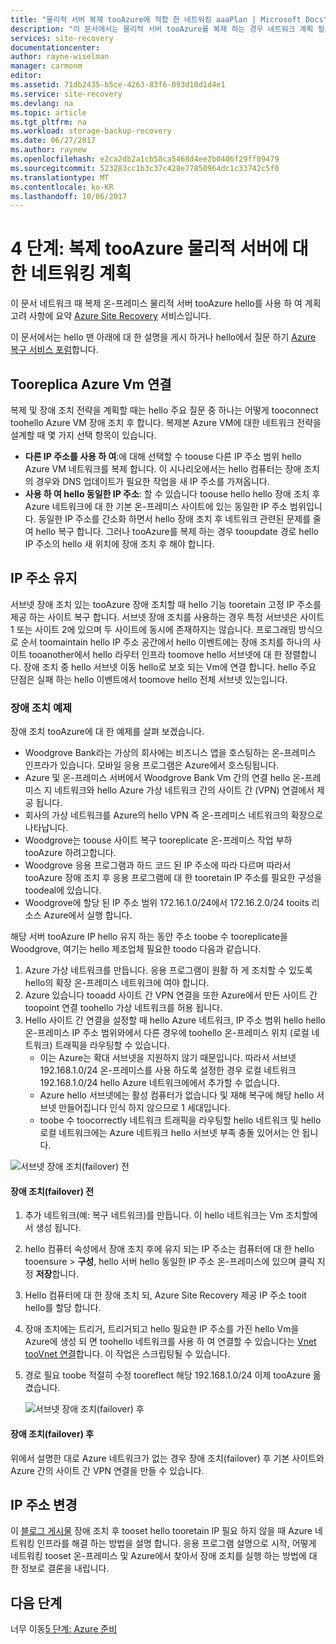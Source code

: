```yaml
---
title: "물리적 서버 복제 tooAzure에 적합 한 네트워킹 aaaPlan | Microsoft Docs"
description: "이 문서에서는 물리적 서버 tooAzure를 복제 하는 경우 네트워크 계획 필요"
services: site-recovery
documentationcenter: 
author: rayne-wiselman
manager: carmonm
editor: 
ms.assetid: 71db2435-b5ce-4263-83f6-093d10d1d4e1
ms.service: site-recovery
ms.devlang: na
ms.topic: article
ms.tgt_pltfrm: na
ms.workload: storage-backup-recovery
ms.date: 06/27/2017
ms.author: raynew
ms.openlocfilehash: e2ca2db2a1cb58ca5468d4ee2b0406f29ff09479
ms.sourcegitcommit: 523283cc1b3c37c428e77850964dc1c33742c5f0
ms.translationtype: MT
ms.contentlocale: ko-KR
ms.lasthandoff: 10/06/2017
---
```

# <a name="step-4-plan-networking-for-physical-server-replication-tooazure"></a>4 단계: 복제 tooAzure 물리적 서버에 대 한 네트워킹 계획

이 문서 네트워크 때 복제 온-프레미스 물리적 서버 tooAzure hello를 사용 하 여 계획 고려 사항에 요약 [Azure Site Recovery](site-recovery-overview.md) 서비스입니다.

이 문서에서는 hello 맨 아래에 대 한 설명을 게시 하거나 hello에서 질문 하기 [Azure 복구 서비스 포럼](https://social.msdn.microsoft.com/forums/azure/home?forum=hypervrecovmgr)합니다.


## <a name="connect-tooreplica-azure-vms"></a>Tooreplica Azure Vm 연결

복제 및 장애 조치 전략을 계획할 때는 hello 주요 질문 중 하나는 어떻게 tooconnect toohello Azure VM 장애 조치 후 합니다. 복제본 Azure VM에 대한 네트워크 전략을 설계할 때 몇 가지 선택 항목이 있습니다.

- **다른 IP 주소를 사용 하 여**:에 대해 선택할 수 toouse 다른 IP 주소 범위 hello Azure VM 네트워크를 복제 합니다. 이 시나리오에서는 hello 컴퓨터는 장애 조치의 경우와 DNS 업데이트가 필요한 작업을 새 IP 주소를 가져옵니다.
- **사용 하 여 hello 동일한 IP 주소**: 할 수 있습니다 toouse hello hello 장애 조치 후 Azure 네트워크에 대 한 기본 온-프레미스 사이트에 있는 동일한 IP 주소 범위입니다. 동일한 IP 주소를 간소화 하면서 hello 장애 조치 후 네트워크 관련된 문제를 줄여 hello 복구 합니다. 그러나 tooAzure를 복제 하는 경우 tooupdate 경로 hello IP 주소의 hello 새 위치에 장애 조치 후 해야 합니다.

## <a name="retain-ip-addresses"></a>IP 주소 유지

서브넷 장애 조치 있는 tooAzure 장애 조치할 때 hello 기능 tooretain 고정 IP 주소를 제공 하는 사이트 복구 합니다.
서브넷 장애 조치를 사용하는 경우 특정 서브넷은 사이트 1 또는 사이트 2에 있으며 두 사이트에 동시에 존재하지는 않습니다. 프로그래밍 방식으로 순서 toomaintain hello IP 주소 공간에서 hello 이벤트에는 장애 조치를 하나의 사이트 tooanother에서 hello 라우터 인프라 toomove hello 서브넷에 대 한 정렬합니다. 장애 조치 중 hello 서브넷 이동 hello로 보호 되는 Vm에 연결 합니다. hello 주요 단점은 실패 하는 hello 이벤트에서 toomove hello 전체 서브넷 있는입니다.

### <a name="failover-example"></a>장애 조치 예제

장애 조치 tooAzure에 대 한 예제를 살펴 보겠습니다.

- Woodgrove Bank라는 가상의 회사에는 비즈니스 앱을 호스팅하는 온-프레미스 인프라가 있습니다. 모바일 응용 프로그램은 Azure에서 호스팅됩니다.
- Azure 및 온-프레미스 서버에서 Woodgrove Bank Vm 간의 연결 hello 온-프레미스 지 네트워크와 hello Azure 가상 네트워크 간의 사이트 간 (VPN) 연결에서 제공 됩니다.
- 회사의 가상 네트워크를 Azure의 hello VPN 즉 온-프레미스 네트워크의 확장으로 나타납니다.
- Woodgrove는 toouse 사이트 복구 tooreplicate 온-프레미스 작업 부하 tooAzure 하려고합니다.
 - Woodgrove 응용 프로그램과 하드 코드 된 IP 주소에 따라 다르며 따라서 tooAzure 장애 조치 후 응용 프로그램에 대 한 tooretain IP 주소를 필요한 구성을 toodeal에 있습니다.
 - Woodgrove에 할당 된 IP 주소 범위 172.16.1.0/24에서 172.16.2.0/24 tooits 리소스 Azure에서 실행 합니다.


해당 서버 tooAzure IP hello 유지 하는 동안 주소 toobe 수 tooreplicate을 Woodgrove, 여기는 hello 제조업체 필요한 toodo 다음과 같습니다.

1. Azure 가상 네트워크를 만듭니다. 응용 프로그램이 원활 하 게 조치할 수 있도록 hello의 확장 온-프레미스 네트워크에 여야 합니다.
2. Azure 있습니다 tooadd 사이트 간 VPN 연결을 또한 Azure에서 만든 사이트 간 toopoint 연결 toohello 가상 네트워크를 허용 됩니다.
3. Hello 사이트 간 연결을 설정할 때 hello Azure 네트워크, IP 주소 범위 hello hello 온-프레미스 IP 주소 범위와에서 다른 경우에 toohello 온-프레미스 위치 (로컬 네트워크) 트래픽을 라우팅할 수 있습니다.
    - 이는 Azure는 확대 서브넷을 지원하지 않기 때문입니다. 따라서 서브넷 192.168.1.0/24 온-프레미스를 사용 하도록 설정한 경우 로컬 네트워크 192.168.1.0/24 hello Azure 네트워크에에서 추가할 수 없습니다.
    - Azure hello 서브넷에는 활성 컴퓨터가 없습니다 및 재해 복구에 해당 hello 서브넷 만들어집니다 인식 하지 않으므로 1 세대입니다.
    - toobe 수 toocorrectly 네트워크 트래픽을 라우팅할 hello 네트워크 및 hello 로컬 네트워크에는 Azure 네트워크 hello 서브넷 부족 충돌 있어서는 안 됩니다.

![서브넷 장애 조치(failover) 전](./media/physical-walkthrough-network/network-design7.png)

#### <a name="before-failover"></a>장애 조치(failover) 전

1. 추가 네트워크(예: 복구 네트워크)를 만듭니다. 이 hello 네트워크는 Vm 조치할에서 생성 됩니다.
2. hello 컴퓨터 속성에서 장애 조치 후에 유지 되는 IP 주소는 컴퓨터에 대 한 hello tooensure > **구성**, hello 서버 hello 동일한 IP 주소 온-프레미스에 있으며 클릭 지정 **저장**합니다.
3. Hello 컴퓨터에 대 한 장애 조치 되, Azure Site Recovery 제공 IP 주소 tooit hello를 할당 합니다.
4. 장애 조치에는 트리거, 트리거되고 hello 필요한 IP 주소를 가진 hello Vm을 Azure에 생성 되 면 toohello 네트워크를 사용 하 여 연결할 수 있습니다는 [Vnet tooVnet 연결](../vpn-gateway/virtual-networks-configure-vnet-to-vnet-connection.md)합니다. 이 작업은 스크립팅될 수 있습니다.
5. 경로 필요 toobe 적절히 수정 tooreflect 해당 192.168.1.0/24 이제 tooAzure 옮겼습니다.

    ![서브넷 장애 조치(failover) 후](./media/physical-walkthrough-network/network-design9.png)

#### <a name="after-failover"></a>장애 조치(failover) 후

위에서 설명한 대로 Azure 네트워크가 없는 경우 장애 조치(failover) 후 기본 사이트와 Azure 간의 사이트 간 VPN 연결을 만들 수 있습니다.

## <a name="change-ip-addresses"></a>IP 주소 변경

이 [블로그 게시물](http://azure.microsoft.com/blog/2014/09/04/networking-infrastructure-setup-for-microsoft-azure-as-a-disaster-recovery-site/) 장애 조치 후 tooset hello tooretain IP 필요 하지 않을 때 Azure 네트워킹 인프라를 해결 하는 방법을 설명 합니다. 응용 프로그램 설명으로 시작, 어떻게 네트워킹 tooset 온-프레미스 및 Azure에서 찾아서 장애 조치를 실행 하는 방법에 대 한 정보로 결론을 내립니다.  

## <a name="next-steps"></a>다음 단계

너무 이동[5 단계: Azure 준비](physical-walkthrough-prepare-azure.md)
